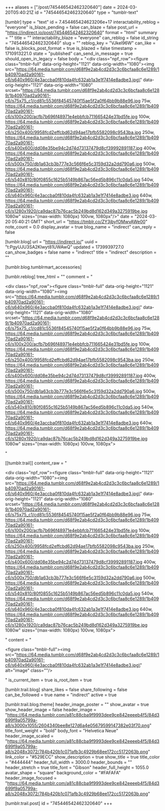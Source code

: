 +++
aliases = ["/post/745446542462320640"]
date = 2024-03-20T05:40:21Z
id = "745446542462320640"
type = "tumblr-text"

[tumblr]
type = "text"
id = 7.454465424623206e+17
interactability_reblog = "everyone"
is_blaze_pending = false
can_blaze = false
post_url = "https://indirect.io/post/745446542462320640"
format = "html"
summary = ""
title = ""
interactability_blaze = "everyone"
can_reblog = false
id_string = "745446542462320640"
slug = ""
reblog_key = "VJkel96W"
can_like = false
is_blocks_post_format = true
is_blazed = false
timestamp = 1710913221.0
state = "published"
can_send_in_message = true
should_open_in_legacy = false
body = "<div class=\"npf_row\"><figure class=\"tmblr-full\" data-orig-height=\"1121\" data-orig-width=\"1080\"><img src=\"https://64.media.tumblr.com/d68f9e2ab4cd2d3c3c6bcfaa8c6e1289/1b40970ad2a90161-c6/s640x960/4e3accba0f810da4fc632ab1a3e1f7414e8adbe3.jpg\" data-orig-height=\"1121\" data-orig-width=\"1080\" srcset=\"https://64.media.tumblr.com/d68f9e2ab4cd2d3c3c6bcfaa8c6e1289/1b40970ad2a90161-c6/s75x75_c1/cd81c5536f84545740f15ae5f2a0f64bb9b88e96.jpg 75w, https://64.media.tumblr.com/d68f9e2ab4cd2d3c3c6bcfaa8c6e1289/1b40970ad2a90161-c6/s100x200/acfb7b696f48971e4ebbfcb711665424e31bd5fe.jpg 100w, https://64.media.tumblr.com/d68f9e2ab4cd2d3c3c6bcfaa8c6e1289/1b40970ad2a90161-c6/s250x400/9958fcd2effcbd62d94ae17bfb5582098c9543ba.jpg 250w, https://64.media.tumblr.com/d68f9e2ab4cd2d3c3c6bcfaa8c6e1289/1b40970ad2a90161-c6/s400x600/dd08e35be94c2d74d73137479d8cf39992891187.jpg 400w, https://64.media.tumblr.com/d68f9e2ab4cd2d3c3c6bcfaa8c6e1289/1b40970ad2a90161-c6/s500x750/db1a63cb3b777e3c566f6e5c3159d32a2dd790a6.jpg 500w, https://64.media.tumblr.com/d68f9e2ab4cd2d3c3c6bcfaa8c6e1289/1b40970ad2a90161-c6/s540x810/80f0855c1625b5149b867ac56ed5b896c11c0da5.jpg 540w, https://64.media.tumblr.com/d68f9e2ab4cd2d3c3c6bcfaa8c6e1289/1b40970ad2a90161-c6/s640x960/4e3accba0f810da4fc632ab1a3e1f7414e8adbe3.jpg 640w, https://64.media.tumblr.com/d68f9e2ab4cd2d3c3c6bcfaa8c6e1289/1b40970ad2a90161-c6/s1280x1920/ca9dac87b76cac5b249bd8d162d349a3275919be.jpg 1080w\" sizes=\"(max-width: 1080px) 100vw, 1080px\"/></figure></div>"
date = "2024-03-20 05:40:21 GMT"
short_url = "https://tmblr.co/ZY3jbyfOMwvAWe00"
note_count = 0.0
display_avatar = true
blog_name = "indirect"
can_reply = false

[tumblr.blog]
url = "https://indirect.io/"
uuid = "t:PgyUJU3SA2Klwyt81UWAwQ"
updated = 1739939727.0
can_show_badges = false
name = "indirect"
title = "indirect"
description = ""

[tumblr.blog.tumblrmart_accessories]

[tumblr.reblog]
tree_html = ""
comment = "<p><div class=\"npf_row\"><figure class=\"tmblr-full\" data-orig-height=\"1121\" data-orig-width=\"1080\"><img src=\"https://64.media.tumblr.com/d68f9e2ab4cd2d3c3c6bcfaa8c6e1289/1b40970ad2a90161-c6/s640x960/4e3accba0f810da4fc632ab1a3e1f7414e8adbe3.jpg\" data-orig-height=\"1121\" data-orig-width=\"1080\" srcset=\"https://64.media.tumblr.com/d68f9e2ab4cd2d3c3c6bcfaa8c6e1289/1b40970ad2a90161-c6/s75x75_c1/cd81c5536f84545740f15ae5f2a0f64bb9b88e96.jpg 75w, https://64.media.tumblr.com/d68f9e2ab4cd2d3c3c6bcfaa8c6e1289/1b40970ad2a90161-c6/s100x200/acfb7b696f48971e4ebbfcb711665424e31bd5fe.jpg 100w, https://64.media.tumblr.com/d68f9e2ab4cd2d3c3c6bcfaa8c6e1289/1b40970ad2a90161-c6/s250x400/9958fcd2effcbd62d94ae17bfb5582098c9543ba.jpg 250w, https://64.media.tumblr.com/d68f9e2ab4cd2d3c3c6bcfaa8c6e1289/1b40970ad2a90161-c6/s400x600/dd08e35be94c2d74d73137479d8cf39992891187.jpg 400w, https://64.media.tumblr.com/d68f9e2ab4cd2d3c3c6bcfaa8c6e1289/1b40970ad2a90161-c6/s500x750/db1a63cb3b777e3c566f6e5c3159d32a2dd790a6.jpg 500w, https://64.media.tumblr.com/d68f9e2ab4cd2d3c3c6bcfaa8c6e1289/1b40970ad2a90161-c6/s540x810/80f0855c1625b5149b867ac56ed5b896c11c0da5.jpg 540w, https://64.media.tumblr.com/d68f9e2ab4cd2d3c3c6bcfaa8c6e1289/1b40970ad2a90161-c6/s640x960/4e3accba0f810da4fc632ab1a3e1f7414e8adbe3.jpg 640w, https://64.media.tumblr.com/d68f9e2ab4cd2d3c3c6bcfaa8c6e1289/1b40970ad2a90161-c6/s1280x1920/ca9dac87b76cac5b249bd8d162d349a3275919be.jpg 1080w\" sizes=\"(max-width: 1080px) 100vw, 1080px\"></figure></div></p>"

[[tumblr.trail]]
content_raw = "<p><div class=\"npf_row\"><figure class=\"tmblr-full\" data-orig-height=\"1121\" data-orig-width=\"1080\"><img src=\"https://64.media.tumblr.com/d68f9e2ab4cd2d3c3c6bcfaa8c6e1289/1b40970ad2a90161-c6/s640x960/4e3accba0f810da4fc632ab1a3e1f7414e8adbe3.jpg\" data-orig-height=\"1121\" data-orig-width=\"1080\" srcset=\"https://64.media.tumblr.com/d68f9e2ab4cd2d3c3c6bcfaa8c6e1289/1b40970ad2a90161-c6/s75x75_c1/cd81c5536f84545740f15ae5f2a0f64bb9b88e96.jpg 75w, https://64.media.tumblr.com/d68f9e2ab4cd2d3c3c6bcfaa8c6e1289/1b40970ad2a90161-c6/s100x200/acfb7b696f48971e4ebbfcb711665424e31bd5fe.jpg 100w, https://64.media.tumblr.com/d68f9e2ab4cd2d3c3c6bcfaa8c6e1289/1b40970ad2a90161-c6/s250x400/9958fcd2effcbd62d94ae17bfb5582098c9543ba.jpg 250w, https://64.media.tumblr.com/d68f9e2ab4cd2d3c3c6bcfaa8c6e1289/1b40970ad2a90161-c6/s400x600/dd08e35be94c2d74d73137479d8cf39992891187.jpg 400w, https://64.media.tumblr.com/d68f9e2ab4cd2d3c3c6bcfaa8c6e1289/1b40970ad2a90161-c6/s500x750/db1a63cb3b777e3c566f6e5c3159d32a2dd790a6.jpg 500w, https://64.media.tumblr.com/d68f9e2ab4cd2d3c3c6bcfaa8c6e1289/1b40970ad2a90161-c6/s540x810/80f0855c1625b5149b867ac56ed5b896c11c0da5.jpg 540w, https://64.media.tumblr.com/d68f9e2ab4cd2d3c3c6bcfaa8c6e1289/1b40970ad2a90161-c6/s640x960/4e3accba0f810da4fc632ab1a3e1f7414e8adbe3.jpg 640w, https://64.media.tumblr.com/d68f9e2ab4cd2d3c3c6bcfaa8c6e1289/1b40970ad2a90161-c6/s1280x1920/ca9dac87b76cac5b249bd8d162d349a3275919be.jpg 1080w\" sizes=\"(max-width: 1080px) 100vw, 1080px\"></figure></div></p>"
content = "<p><figure class=\"tmblr-full\"><img src=\"https://64.media.tumblr.com/d68f9e2ab4cd2d3c3c6bcfaa8c6e1289/1b40970ad2a90161-c6/s640x960/4e3accba0f810da4fc632ab1a3e1f7414e8adbe3.jpg\" alt=\"image\" class=\"\"/></figure></p>"
is_current_item = true
is_root_item = true

[tumblr.trail.blog]
share_likes = false
share_following = false
can_be_followed = true
name = "indirect"
active = true

[tumblr.trail.blog.theme]
header_image_poster = ""
show_avatar = true
show_header_image = false
header_image = "https://64.media.tumblr.com/a81c88cba9f9993dee9ce842eeeeb4f5/84d3699f9a05799a-a8/s3000x1055/2604340bee8e127d6a4e05679599147382e03f70.png"
title_font_weight = "bold"
body_font = "Helvetica Neue"
header_image_scaled = "https://64.media.tumblr.com/a81c88cba9f9993dee9ce842eeeeb4f5/84d3699f9a05799a-a8/s2048x3072/784b420b1c071afb3c4929b68ee172cc5172063b.png"
link_color = "#529ECC"
show_description = true
show_title = true
title_color = "#444444"
header_full_width = 3000.0
header_bounds = ""
header_stretch = true
title_font = "Gibson"
header_full_height = 1055.0
avatar_shape = "square"
background_color = "#FAFAFA"
header_image_focused = "https://64.media.tumblr.com/a81c88cba9f9993dee9ce842eeeeb4f5/84d3699f9a05799a-a8/s2048x3072/784b420b1c071afb3c4929b68ee172cc5172063b.png"

[tumblr.trail.post]
id = "745446542462320640"
+++
